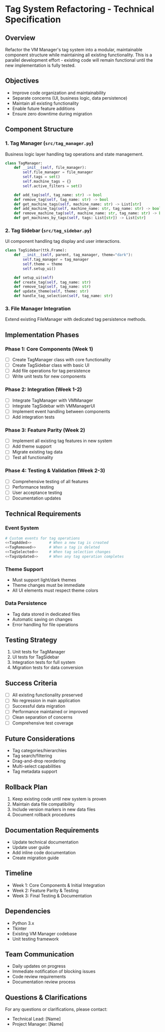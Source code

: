 # Tag System Refactoring - Technical Specification

## Overview
Refactor the VM Manager's tag system into a modular, maintainable component structure while maintaining all existing functionality. This is a parallel development effort - existing code will remain functional until the new implementation is fully tested.

## Objectives
- Improve code organization and maintainability
- Separate concerns (UI, business logic, data persistence)
- Maintain all existing functionality
- Enable future feature additions
- Ensure zero downtime during migration

## Component Structure

### 1. Tag Manager (`src/tag_manager.py`)
Business logic layer handling tag operations and state management.

```python
class TagManager:
    def __init__(self, file_manager):
        self.file_manager = file_manager
        self.tags = set()
        self.machine_tags = {}
        self.active_filters = set()

    def add_tag(self, tag_name: str) -> bool
    def remove_tag(self, tag_name: str) -> bool
    def get_machine_tags(self, machine_name: str) -> List[str]
    def add_machine_tag(self, machine_name: str, tag_name: str) -> bool
    def remove_machine_tag(self, machine_name: str, tag_name: str) -> bool
    def get_machines_by_tags(self, tags: List[str]) -> List[str]
```

### 2. Tag Sidebar (`src/tag_sidebar.py`)
UI component handling tag display and user interactions.

```python
class TagSidebar(ttk.Frame):
    def __init__(self, parent, tag_manager, theme="dark"):
        self.tag_manager = tag_manager
        self.theme = theme
        self.setup_ui()

    def setup_ui(self)
    def create_tag(self, tag_name: str)
    def remove_tag(self, tag_name: str)
    def update_theme(self, theme: str)
    def handle_tag_selection(self, tag_name: str)
```

### 3. File Manager Integration
Extend existing FileManager with dedicated tag persistence methods.

## Implementation Phases

### Phase 1: Core Components (Week 1)
- [ ] Create TagManager class with core functionality
- [ ] Create TagSidebar class with basic UI
- [ ] Add file operations for tag persistence
- [ ] Write unit tests for new components

### Phase 2: Integration (Week 1-2)
- [ ] Integrate TagManager with VMManager
- [ ] Integrate TagSidebar with VMManagerUI
- [ ] Implement event handling between components
- [ ] Add integration tests

### Phase 3: Feature Parity (Week 2)
- [ ] Implement all existing tag features in new system
- [ ] Add theme support
- [ ] Migrate existing tag data
- [ ] Test all functionality

### Phase 4: Testing & Validation (Week 2-3)
- [ ] Comprehensive testing of all features
- [ ] Performance testing
- [ ] User acceptance testing
- [ ] Documentation updates

## Technical Requirements

### Event System
```python
# Custom events for tag operations
<<TagAdded>>        # When a new tag is created
<<TagRemoved>>      # When a tag is deleted
<<TagSelected>>     # When tag selection changes
<<TagsUpdated>>     # When any tag operation completes
```

### Theme Support
- Must support light/dark themes
- Theme changes must be immediate
- All UI elements must respect theme colors

### Data Persistence
- Tag data stored in dedicated files
- Automatic saving on changes
- Error handling for file operations

## Testing Strategy
1. Unit tests for TagManager
2. UI tests for TagSidebar
3. Integration tests for full system
4. Migration tests for data conversion

## Success Criteria
- [ ] All existing functionality preserved
- [ ] No regression in main application
- [ ] Successful data migration
- [ ] Performance maintained or improved
- [ ] Clean separation of concerns
- [ ] Comprehensive test coverage

## Future Considerations
- Tag categories/hierarchies
- Tag search/filtering
- Drag-and-drop reordering
- Multi-select capabilities
- Tag metadata support

## Rollback Plan
1. Keep existing code until new system is proven
2. Maintain data file compatibility
3. Include version markers in new data files
4. Document rollback procedures

## Documentation Requirements
- Update technical documentation
- Update user guide
- Add inline code documentation
- Create migration guide

## Timeline
- Week 1: Core Components & Initial Integration
- Week 2: Feature Parity & Testing
- Week 3: Final Testing & Documentation

## Dependencies
- Python 3.x
- Tkinter
- Existing VM Manager codebase
- Unit testing framework

## Team Communication
- Daily updates on progress
- Immediate notification of blocking issues
- Code review requirements
- Documentation review process

## Questions & Clarifications
For any questions or clarifications, please contact:
- Technical Lead: [Name]
- Project Manager: [Name] 
